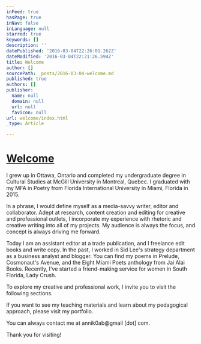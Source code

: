 ```yaml
---
inFeed: true
hasPage: true
inNav: false
inLanguage: null
starred: true
keywords: []
description: ''
datePublished: '2016-03-04T22:26:01.262Z'
dateModified: '2016-03-04T22:21:26.594Z'
title: Welcome
author: []
sourcePath: _posts/2016-03-04-welcome.md
published: true
authors: []
publisher:
  name: null
  domain: null
  url: null
  favicon: null
url: welcome/index.html
_type: Article

---
```

# [Welcome][0]

I grew up in Ottawa, Ontario and completed my undergraduate degree in Cultural Studies at McGill University in Montreal, Quebec. I graduated with my MFA in Poetry from Florida International University in Miami, Florida in 2015\. 

In a phrase, I would define myself as a media-savvy writer, editor and collaborator. Adept at research, content creation and editing for creative and professional outlets, I incorporate my experience with rhetoric and creative writing into all of my projects. My audience is always the focus, and concept is always driving me forward.

Today I am an assistant editor at a trade publication, and I freelance edit books and write copy. In the past, I worked in Sid Lee's strategy department as a business analyst and blogger. You can find my poems in Prelude, Cosmonaut's Avenue, and the Eight Miami Poets anthology from Jai Alai Books. Recently, I've started a friend-making service for women in South Florida, Lady Crush.

To explore my creative and professional work, I invite you to visit the following sections. 

If you want to see my teaching materials and learn about my pedagogical approach, please visit my portfolio.

You can always contact me at annik0ab@gmail \[dot\] com. 

Thank you for visiting!

[0]: http://annika-b.blogspot.com/p/blog-page.html